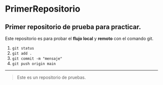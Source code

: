 # PrimerRepositorio

## Primer repositorio de prueba para practicar.


Este repositorio es para probar el **flujo local** y **remoto** con el comando git.


1. `git status`
2. `git add .`
3. `git commit -m "mensaje"`
4. `git push origin main`


---

> Este es un repositorio de pruebas.

